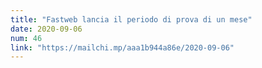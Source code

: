 ```yaml
---
title: "Fastweb lancia il periodo di prova di un mese"
date: 2020-09-06
num: 46
link: "https://mailchi.mp/aaa1b944a86e/2020-09-06"
---
```

